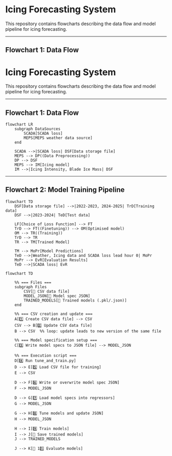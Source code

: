 # Icing Forecasting System

This repository contains flowcharts describing the data flow and model pipeline for icing forecasting.

---

## Flowchart 1: Data Flow

# Icing Forecasting System

This repository contains flowcharts describing the data flow and model pipeline for icing forecasting.

---

## Flowchart 1: Data Flow

```mermaid
flowchart LR
    subgraph DataSources
        SCADA[SCADA loss]
        MEPS[MEPS weather data source]
    end

    SCADA -->|SCADA loss| DSF[Data storage file]
    MEPS --> DP((Data Preprocessing))
    DP --> DSF
    MEPS --> IM[Icing model]
    IM -->|Icing Intensity, Blade Ice Mass| DSF
```

---

## Flowchart 2: Model Training Pipeline

```mermaid
flowchart TD
    DSF[Data storage file] -->|2022-2023, 2024-2025| TrD[Training data]
    DSF -->|2023-2024| TeD[Test data]

    LF[Choice of Loss Function] --> FT
    TrD --> FT((Finetuning)) --> OM(Optimised model)
    OM --> TR((Training))
    TrD --> TR
    TR --> TM[Trained Model]

    TM --> MoPr[Model Predictions]
    TeD -->|Weather, Icing data and SCADA loss lead hour 0| MoPr
    MoPr --> EvR[Evaluation Results]
    TeD -->|SCADA loss| EvR

flowchart TD

    %% === Files ===
    subgraph Files
        CSV[📄 CSV data file]
        MODEL_JSON[📄 Model spec JSON]
        TRAINED_MODELS[📄 Trained models (.pkl/.json)]
    end

    %% === CSV creation and update ===
    A[1️⃣ Create CSV data file] --> CSV
    CSV --> B[2️⃣ Update CSV data file]
    B --> CSV  %% loop: update leads to new version of the same file

    %% === Model specification setup ===
    C[3️⃣ Write model specs to JSON file] --> MODEL_JSON

    %% === Execution script ===
    D[4️⃣ Run tune_and_train.py]
    D --> E[5️⃣ Load CSV file for training]
    E --> CSV

    D --> F[6️⃣ Write or overwrite model spec JSON]
    F --> MODEL_JSON

    D --> G[7️⃣ Load model specs into regressors]
    G --> MODEL_JSON

    G --> H[8️⃣ Tune models and update JSON]
    H --> MODEL_JSON

    H --> I[9️⃣ Train models]
    I --> J[🔽 Save trained models]
    J --> TRAINED_MODELS

    J --> K[🔎 11️⃣ Evaluate models]





